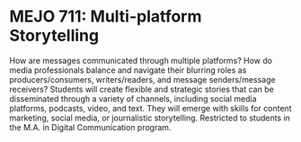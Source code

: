 # MEJO 711: Multi-platform Storytelling

How are messages communicated through multiple platforms? How do media professionals balance and navigate their blurring roles as producers/consumers, writers/readers, and message senders/message receivers? Students will create flexible and strategic stories that can be disseminated through a variety of channels, including social media platforms, podcasts, video, and text. They will emerge with skills for content marketing, social media, or journalistic storytelling. Restricted to students in the M.A. in Digital Communication program.